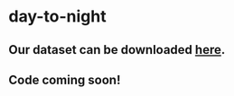 # day-to-night

## Our dataset can be downloaded [here](https://ln5.sync.com/dl/c14c792a0#65vhpwij-ywefwv6t-7uweya7y-uwj9543w).
## Code coming soon!
